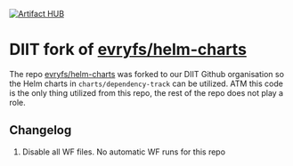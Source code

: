 [![Artifact HUB](https://img.shields.io/endpoint?url=https://artifacthub.io/badge/repository/evryfs-oss)](https://artifacthub.io/packages/search?repo=evryfs-oss)

# DIIT fork of [evryfs/helm-charts](https://github.com/evryfs/helm-charts)

The repo [evryfs/helm-charts](https://github.com/evryfs/helm-charts) was forked to our DIIT Github organisation so the Helm charts in `charts/dependency-track` can be utilized. ATM this code is the only thing utilized from this repo, the rest of the repo does not play a role. 

## Changelog

1. Disable all WF files. No automatic WF runs for this repo
